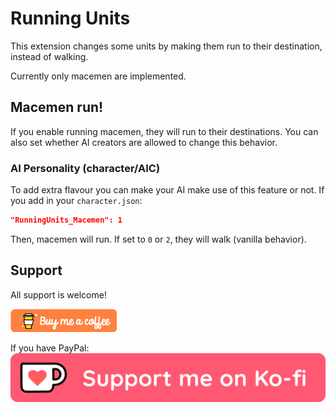 # Running Units
This extension changes some units by making them run to their destination, instead of walking.

Currently only macemen are implemented.

## Macemen run!
If you enable running macemen, they will run to their destinations. You can also set whether AI creators are allowed to change this behavior.

### AI Personality (character/AIC)
To add extra flavour you can make your AI make use of this feature or not. 
If you add in your `character.json`:
```json
"RunningUnits_Macemen": 1
```
Then, macemen will run. If set to `0` or `2`, they will walk (vanilla behavior).

## Support
All support is welcome!

[!["Buy Me A Coffee"](https://raw.githubusercontent.com/gynt/ucp-extension-running-units/main/locale/orange_img.webp)](https://www.buymeacoffee.com/gynt)

If you have PayPal:
[!["Support me on Ko-Fi"](https://raw.githubusercontent.com/gynt/ucp-extension-running-units/main/locale/kofi_button_red.png)](https://ko-fi.com/kofigynt)
